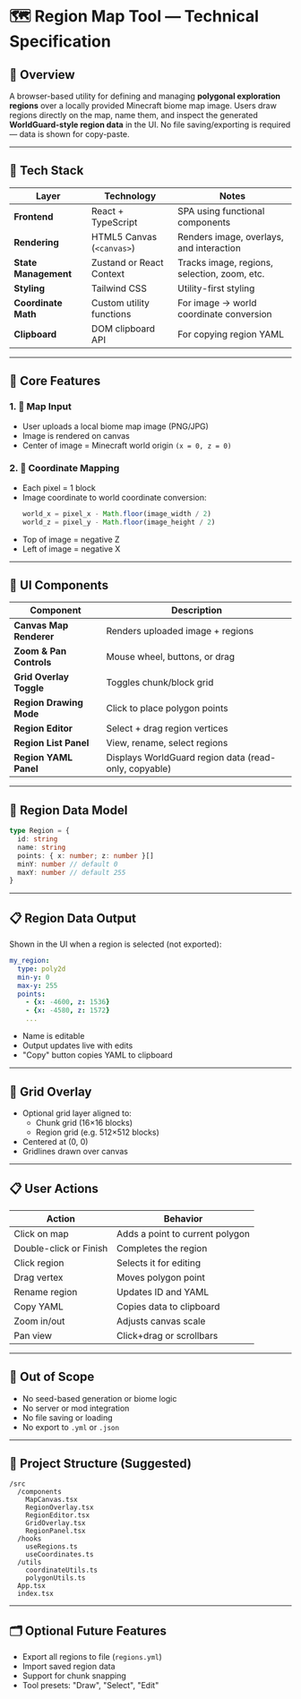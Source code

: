 # 🗺️ Region Map Tool — Technical Specification

## 🔧 Overview
A browser-based utility for defining and managing **polygonal exploration regions** over a locally provided Minecraft biome map image. Users draw regions directly on the map, name them, and inspect the generated **WorldGuard-style region data** in the UI. No file saving/exporting is required — data is shown for copy-paste.

---

## 🧱 Tech Stack

| Layer              | Technology                         | Notes |
|--------------------|-------------------------------------|-------|
| **Frontend**       | React + TypeScript                 | SPA using functional components |
| **Rendering**      | HTML5 Canvas (`<canvas>`)          | Renders image, overlays, and interaction |
| **State Management** | Zustand or React Context           | Tracks image, regions, selection, zoom, etc. |
| **Styling**        | Tailwind CSS                       | Utility-first styling |
| **Coordinate Math**| Custom utility functions           | For image → world coordinate conversion |
| **Clipboard**      | DOM clipboard API                  | For copying region YAML |

---

## 🎯 Core Features

### 1. 📌 Map Input
- User uploads a local biome map image (PNG/JPG)
- Image is rendered on canvas
- Center of image = Minecraft world origin `(x = 0, z = 0)`

### 2. 🧭 Coordinate Mapping
- Each pixel = 1 block
- Image coordinate to world coordinate conversion:
  ```ts
  world_x = pixel_x - Math.floor(image_width / 2)
  world_z = pixel_y - Math.floor(image_height / 2)
  ```
- Top of image = negative Z  
- Left of image = negative X

---

## 🎨 UI Components

| Component               | Description |
|-------------------------|-------------|
| **Canvas Map Renderer** | Renders uploaded image + regions |
| **Zoom & Pan Controls** | Mouse wheel, buttons, or drag |
| **Grid Overlay Toggle** | Toggles chunk/block grid |
| **Region Drawing Mode** | Click to place polygon points |
| **Region Editor**       | Select + drag region vertices |
| **Region List Panel**   | View, rename, select regions |
| **Region YAML Panel**   | Displays WorldGuard region data (read-only, copyable) |

---

## 🧾 Region Data Model

```ts
type Region = {
  id: string
  name: string
  points: { x: number; z: number }[]
  minY: number // default 0
  maxY: number // default 255
}
```

---

## 📋 Region Data Output

Shown in the UI when a region is selected (not exported):

```yaml
my_region:
  type: poly2d
  min-y: 0
  max-y: 255
  points:
    - {x: -4600, z: 1536}
    - {x: -4580, z: 1572}
    ...
```

- Name is editable
- Output updates live with edits
- "Copy" button copies YAML to clipboard

---

## 📐 Grid Overlay

- Optional grid layer aligned to:
  - Chunk grid (16×16 blocks)
  - Region grid (e.g. 512×512 blocks)
- Centered at (0, 0)
- Gridlines drawn over canvas

---

## 📋 User Actions

| Action                | Behavior |
|-----------------------|----------|
| Click on map          | Adds a point to current polygon |
| Double-click or Finish | Completes the region |
| Click region          | Selects it for editing |
| Drag vertex           | Moves polygon point |
| Rename region         | Updates ID and YAML |
| Copy YAML             | Copies data to clipboard |
| Zoom in/out           | Adjusts canvas scale |
| Pan view              | Click+drag or scrollbars |

---

## 🚫 Out of Scope

- No seed-based generation or biome logic
- No server or mod integration
- No file saving or loading
- No export to `.yml` or `.json`

---

## 🧰 Project Structure (Suggested)

```
/src
  /components
    MapCanvas.tsx
    RegionOverlay.tsx
    RegionEditor.tsx
    GridOverlay.tsx
    RegionPanel.tsx
  /hooks
    useRegions.ts
    useCoordinates.ts
  /utils
    coordinateUtils.ts
    polygonUtils.ts
  App.tsx
  index.tsx
```

---

## 🗂 Optional Future Features

- Export all regions to file (`regions.yml`)
- Import saved region data
- Support for chunk snapping
- Tool presets: "Draw", "Select", "Edit"